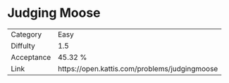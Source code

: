 # Judging Moose

<table>
    <tr>
        <td>Category</td>
        <td>Easy</td>
    </tr>
    <tr>
        <td>Diffulty</td>
        <td>1.5</td>
    </tr>
    <tr>
        <td>Acceptance</td>
        <td>45.32 %</td>
    </tr>
    <tr>
        <td>Link</td>
        <td>https://open.kattis.com/problems/judgingmoose</td>
    </tr>
</table>